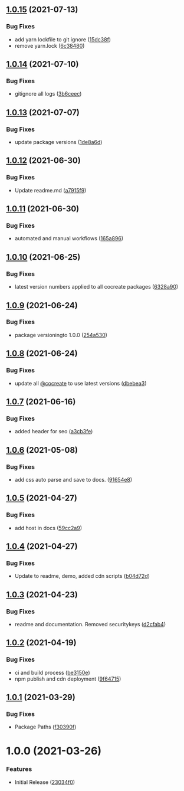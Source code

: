 ## [1.0.15](https://github.com/CoCreate-app/CoCreate-selected/compare/v1.0.14...v1.0.15) (2021-07-13)


### Bug Fixes

* add yarn lockfile to git ignore ([15dc38f](https://github.com/CoCreate-app/CoCreate-selected/commit/15dc38f26117100eb5e2e008bc7bd2a9a3aa7bfa))
* remove yarn.lock ([6c38480](https://github.com/CoCreate-app/CoCreate-selected/commit/6c384802b31dea4776ed6339268696af0ca990b1))

## [1.0.14](https://github.com/CoCreate-app/CoCreate-selected/compare/v1.0.13...v1.0.14) (2021-07-10)


### Bug Fixes

* gitignore all logs ([3b6ceec](https://github.com/CoCreate-app/CoCreate-selected/commit/3b6ceec15ba7148f41943e5c5a2320e9b737706c))

## [1.0.13](https://github.com/CoCreate-app/CoCreate-selected/compare/v1.0.12...v1.0.13) (2021-07-07)


### Bug Fixes

* update package versions ([1de8a6d](https://github.com/CoCreate-app/CoCreate-selected/commit/1de8a6d8c2220bd243618df6c0bdf6830a3ff005))

## [1.0.12](https://github.com/CoCreate-app/CoCreate-selected/compare/v1.0.11...v1.0.12) (2021-06-30)


### Bug Fixes

* Update readme.md ([a7915f9](https://github.com/CoCreate-app/CoCreate-selected/commit/a7915f9725e975f43823ff9fbad4055149310241))

## [1.0.11](https://github.com/CoCreate-app/CoCreate-selected/compare/v1.0.10...v1.0.11) (2021-06-30)


### Bug Fixes

* automated and manual workflows ([165a896](https://github.com/CoCreate-app/CoCreate-selected/commit/165a896e0f4926bc644a0cc9901f4952a4fa268d))

## [1.0.10](https://github.com/CoCreate-app/CoCreate-selected/compare/v1.0.9...v1.0.10) (2021-06-25)


### Bug Fixes

* latest version numbers applied to all cocreate packages ([6328a90](https://github.com/CoCreate-app/CoCreate-selected/commit/6328a9005fd512ee7f5defde8c8467bfa4353abb))

## [1.0.9](https://github.com/CoCreate-app/CoCreate-selected/compare/v1.0.8...v1.0.9) (2021-06-24)


### Bug Fixes

* package versioningto 1.0.0 ([254a530](https://github.com/CoCreate-app/CoCreate-selected/commit/254a530e08c5f5ae72b23972b3a5fe31a395fedf))

## [1.0.8](https://github.com/CoCreate-app/CoCreate-selected/compare/v1.0.7...v1.0.8) (2021-06-24)


### Bug Fixes

* update all [@cocreate](https://github.com/cocreate) to use latest versions ([dbebea3](https://github.com/CoCreate-app/CoCreate-selected/commit/dbebea3441c57152f194b8e78fdef472f1ea2298))

## [1.0.7](https://github.com/CoCreate-app/CoCreate-selected/compare/v1.0.6...v1.0.7) (2021-06-16)


### Bug Fixes

* added header for seo ([a3cb3fe](https://github.com/CoCreate-app/CoCreate-selected/commit/a3cb3fe653b9769792028b1c5083393f6435d0c8))

## [1.0.6](https://github.com/CoCreate-app/CoCreate-selected/compare/v1.0.5...v1.0.6) (2021-05-08)


### Bug Fixes

* add css auto parse and save to docs. ([91654e8](https://github.com/CoCreate-app/CoCreate-selected/commit/91654e8dfa9848a06f3dae7246a33e355b639f63))

## [1.0.5](https://github.com/CoCreate-app/CoCreate-selected/compare/v1.0.4...v1.0.5) (2021-04-27)


### Bug Fixes

* add host in docs ([59cc2a9](https://github.com/CoCreate-app/CoCreate-selected/commit/59cc2a964ca5487cd1bee34b37130b5fbd4c86e9))

## [1.0.4](https://github.com/CoCreate-app/CoCreate-selected/compare/v1.0.3...v1.0.4) (2021-04-27)


### Bug Fixes

* Update to readme, demo, added cdn scripts ([b04d72d](https://github.com/CoCreate-app/CoCreate-selected/commit/b04d72d95475d341f2740c98b0e468182e0462ee))

## [1.0.3](https://github.com/CoCreate-app/CoCreate-selected/compare/v1.0.2...v1.0.3) (2021-04-23)


### Bug Fixes

* readme and documentation. Removed securitykeys ([d2cfab4](https://github.com/CoCreate-app/CoCreate-selected/commit/d2cfab48ac0704aa3702de059a4872cb62274a48))

## [1.0.2](https://github.com/CoCreate-app/CoCreate-selected/compare/v1.0.1...v1.0.2) (2021-04-19)


### Bug Fixes

* ci and build process ([be3150e](https://github.com/CoCreate-app/CoCreate-selected/commit/be3150edca74bd120b897f349e38360770427657))
* npm publish and cdn deployment ([9f64715](https://github.com/CoCreate-app/CoCreate-selected/commit/9f64715f56199a664741c0273063cef608ddda6f))

## [1.0.1](https://github.com/CoCreate-app/CoCreate-selected/compare/v1.0.0...v1.0.1) (2021-03-29)


### Bug Fixes

* Package Paths ([f30390f](https://github.com/CoCreate-app/CoCreate-selected/commit/f30390f280832fa62ebb8e5ce3f6fe1d3cb57f6d))

# 1.0.0 (2021-03-26)


### Features

* Initial Release ([23034f0](https://github.com/CoCreate-app/CoCreate-selected/commit/23034f0df91177cb35879e6df0eaf49294781598))

